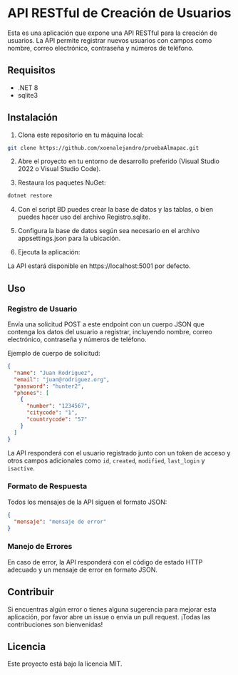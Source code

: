 # API RESTful de Creación de Usuarios

Esta es una aplicación que expone una API RESTful para la creación de usuarios. La API permite registrar nuevos usuarios con campos como nombre, correo electrónico, contraseña y números de teléfono.

## Requisitos

- .NET 8
- sqlite3

## Instalación

1. Clona este repositorio en tu máquina local:

```bash
git clone https://github.com/xoenalejandro/pruebaAlmapac.git
```

2. Abre el proyecto en tu entorno de desarrollo preferido (Visual Studio 2022 o Visual Studio Code).

3. Restaura los paquetes NuGet:

```bash
dotnet restore
```

4. Con el script BD puedes crear la base de datos y las tablas, o bien puedes hacer uso del archivo Registro.sqlite.

5. Configura la base de datos según sea necesario en el archivo appsettings.json para la ubicación.

6. Ejecuta la aplicación:

La API estará disponible en https://localhost:5001 por defecto.

## Uso

### Registro de Usuario

Envía una solicitud POST a este endpoint con un cuerpo JSON que contenga los datos del usuario a registrar, incluyendo nombre, correo electrónico, contraseña y números de teléfono.

Ejemplo de cuerpo de solicitud:

```json
{
  "name": "Juan Rodriguez",
  "email": "juan@rodriguez.org",
  "password": "hunter2",
  "phones": [
    {
      "number": "1234567",
      "citycode": "1",
      "countrycode": "57"
    }
  ]
}
```

La API responderá con el usuario registrado junto con un token de acceso y otros campos adicionales como `id`, `created`, `modified`, `last_login` y `isactive`.

### Formato de Respuesta

Todos los mensajes de la API siguen el formato JSON:

```json
{
  "mensaje": "mensaje de error"
}
```

### Manejo de Errores

En caso de error, la API responderá con el código de estado HTTP adecuado y un mensaje de error en formato JSON.

## Contribuir

Si encuentras algún error o tienes alguna sugerencia para mejorar esta aplicación, por favor abre un issue o envía un pull request. ¡Todas las contribuciones son bienvenidas!

## Licencia

Este proyecto está bajo la licencia MIT.

